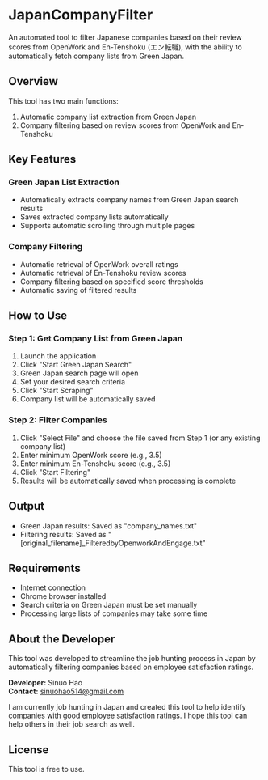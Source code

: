 # JapanCompanyFilter

An automated tool to filter Japanese companies based on their review scores from OpenWork and En-Tenshoku (エン転職), with the ability to automatically fetch company lists from Green Japan.

## Overview
This tool has two main functions:
1. Automatic company list extraction from Green Japan
2. Company filtering based on review scores from OpenWork and En-Tenshoku

## Key Features
### Green Japan List Extraction
- Automatically extracts company names from Green Japan search results
- Saves extracted company lists automatically
- Supports automatic scrolling through multiple pages

### Company Filtering
- Automatic retrieval of OpenWork overall ratings
- Automatic retrieval of En-Tenshoku review scores
- Company filtering based on specified score thresholds
- Automatic saving of filtered results

## How to Use
### Step 1: Get Company List from Green Japan
1. Launch the application
2. Click "Start Green Japan Search"
3. Green Japan search page will open
4. Set your desired search criteria
5. Click "Start Scraping"
6. Company list will be automatically saved

### Step 2: Filter Companies
1. Click "Select File" and choose the file saved from Step 1 (or any existing company list)
2. Enter minimum OpenWork score (e.g., 3.5)
3. Enter minimum En-Tenshoku score (e.g., 3.5)
4. Click "Start Filtering"
5. Results will be automatically saved when processing is complete

## Output
- Green Japan results: Saved as "company_names.txt"
- Filtering results: Saved as "[original_filename]_FilteredbyOpenworkAndEngage.txt"

## Requirements
- Internet connection
- Chrome browser installed
- Search criteria on Green Japan must be set manually
- Processing large lists of companies may take some time

## About the Developer
This tool was developed to streamline the job hunting process in Japan by automatically filtering companies based on employee satisfaction ratings.

**Developer:** Sinuo Hao  
**Contact:** sinuohao514@gmail.com

I am currently job hunting in Japan and created this tool to help identify companies with good employee satisfaction ratings. I hope this tool can help others in their job search as well.

## License
This tool is free to use.
